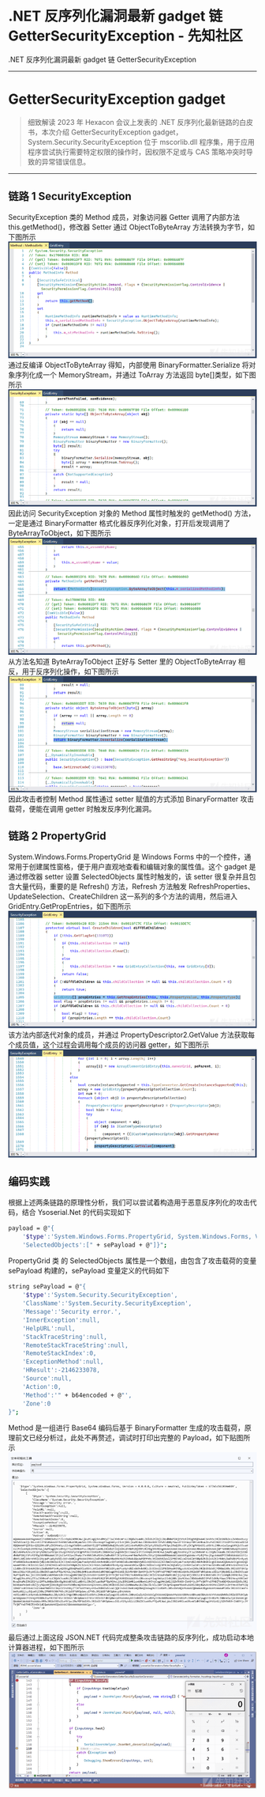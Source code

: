 

# .NET 反序列化漏洞最新 gadget 链 GetterSecurityException - 先知社区

.NET 反序列化漏洞最新 gadget 链 GetterSecurityException

- - -

# GetterSecurityException gadget

> 细致解读 2023 年 Hexacon 会议上发表的 .NET 反序列化最新链路的白皮书，本次介绍 GetterSecurityException gadget，System.Security.SecurityException 位于 mscorlib.dll 程序集，用于应用程序尝试执行需要特定权限的操作时，因权限不足或与 CAS 策略冲突时导致的异常错误信息。

- - -

## 链路 1 SecurityException

SecurityException 类的 Method 成员，对象访问器 Getter 调用了内部方法 this.getMethod()，修改器 Setter 通过 ObjectToByteArray 方法转换为字节，如下图所示  
[![](assets/1699257194-0493c1472674eb226758c384dede44d1.png)](https://xzfile.aliyuncs.com/media/upload/picture/20231102105614-62ac1ea2-792b-1.png)  
通过反编译 ObjectToByteArray 得知，内部使用 BinaryFormatter.Serialize 将对象序列化成一个 MemoryStream，并通过 ToArray 方法返回 byte\[\]类型，如下图所示  
[![](assets/1699257194-21187a49ded8050d34b3fac84df5554e.png)](https://xzfile.aliyuncs.com/media/upload/picture/20231102105625-694f45a4-792b-1.png)  
因此访问 SecurityException 对象的 Method 属性时触发的 getMethod() 方法，一定是通过 BinaryFormatter 格式化器反序列化对象，打开后发现调用了 ByteArrayToObject，如下图所示  
[![](assets/1699257194-49b53c6854f606d38027f53f6406f66b.png)](https://xzfile.aliyuncs.com/media/upload/picture/20231102105649-77abda68-792b-1.png)  
从方法名知道 ByteArrayToObject 正好与 Setter 里的 ObjectToByteArray 相反，用于反序列化操作，如下图所示  
[![](assets/1699257194-a8913aac90a32c859f7b59356456ca64.png)](https://xzfile.aliyuncs.com/media/upload/picture/20231102105705-81772a2a-792b-1.png)  
因此攻击者控制 Method 属性通过 setter 赋值的方式添加 BinaryFormatter 攻击载荷，便能在调用 getter 时触发反序列化漏洞。

## 链路 2 PropertyGrid

System.Windows.Forms.PropertyGrid 是 Windows Forms 中的一个控件，通常用于创建属性窗格，便于用户直观地查看和编辑对象的属性值。这个 gadget 是通过修改器 setter 设置 SelectedObjects 属性时触发的，该 setter 很复杂并且包含大量代码，重要的是 Refresh() 方法，Refresh 方法触发 RefreshProperties、UpdateSelection、CreateChildren 这一系列的多个方法的调用，然后进入 GridEntry.GetPropEntries，如下图所示  
[![](assets/1699257194-76c37930293c6abdcfe565bdb281fbaf.png)](https://xzfile.aliyuncs.com/media/upload/picture/20231102105757-a08f2cd2-792b-1.png)  
该方法内部迭代对象的成员，并通过 PropertyDescriptor2.GetValue 方法获取每个成员值，这个过程会调用每个成员的访问器 getter，如下图所示  
[![](assets/1699257194-6431ec659b702b77b37ce0cb042f2c32.png)](https://xzfile.aliyuncs.com/media/upload/picture/20231102105813-a9f0292a-792b-1.png)

## 编码实践

根据上述两条链路的原理性分析，我们可以尝试着构造用于恶意反序列化的攻击代码，结合 Ysoserial.Net 的代码实现如下

```bash
payload = @"{
    '$type':'System.Windows.Forms.PropertyGrid, System.Windows.Forms, Version = 4.0.0.0, Culture = neutral, PublicKeyToken = b77a5c561934e089',
    'SelectedObjects':[" + sePayload + @"]}";
```

PropertyGrid 类 的 SelectedObjects 属性是一个数组，由包含了攻击载荷的变量 sePayload 构建的，sePayload 变量定义的代码如下

```bash
string sePayload = @"{
    '$type':'System.Security.SecurityException',
    'ClassName':'System.Security.SecurityException',
    'Message':'Security error.',
    'InnerException':null,
    'HelpURL':null,
    'StackTraceString':null,
    'RemoteStackTraceString':null,
    'RemoteStackIndex':0,
    'ExceptionMethod':null,
    'HResult':-2146233078,
    'Source':null,
    'Action':0,
    'Method':'" + b64encoded + @"',
    'Zone':0
}";
```

Method 是一组进行 Base64 编码后基于 BinaryFormatter 生成的攻击载荷，原理前文已经分析过，此处不再赘述，调试时打印出完整的 Payload，如下贴图所示  
[![](assets/1699257194-05058ce492ea3db42dedbf481790133a.png)](https://xzfile.aliyuncs.com/media/upload/picture/20231102110050-0794842c-792c-1.png)  
最后通过上面这段 JSON.NET 代码完成整条攻击链路的反序列化，成功启动本地计算器进程，如下图所示  
[![](assets/1699257194-b2b14342c30f20ec73821f995a2575a4.png)](https://xzfile.aliyuncs.com/media/upload/picture/20231102110114-15e159c4-792c-1.png)
